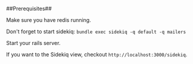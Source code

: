 ##Prerequisites##

Make sure you have redis running.

Don't forget to start sidekiq: `bundle exec sidekiq -q default -q mailers`

Start your rails server.

If you want to the Sidekiq view, checkout `http://localhost:3000/sidekiq`.
